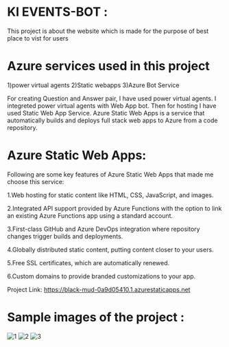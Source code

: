 # Kl EVENTS-BOT :

This project is about the website which is made for the purpose of best place to vist for users


# Azure services used in this project

1)power virtual agents 2)Static webapps 3)Azure Bot Service

For creating Question and Answer pair, I have used power virtual agents. I integreted power virtual agents with Web App bot. Then for hosting I have used Static Web App Service. Azure Static Web Apps is a service that automatically builds and deploys full stack web apps to Azure from a code repository.

# Azure Static Web Apps: 

Following are some key features of Azure Static Web Apps that made me choose this service:

1.Web hosting for static content like HTML, CSS, JavaScript, and images.

2.Integrated API support provided by Azure Functions with the option to link an existing Azure Functions app using a standard account.

3.First-class GitHub and Azure DevOps integration where repository changes trigger builds and deployments.

4.Globally distributed static content, putting content closer to your users.

5.Free SSL certificates, which are automatically renewed.

6.Custom domains to provide branded customizations to your app.

Project Link: https://black-mud-0a9d05410.1.azurestaticapps.net

# Sample images of the project :

![1](https://user-images.githubusercontent.com/110717475/184291230-0d32b74d-d496-43c1-85cc-a55d11e465c3.jpg)
![2](https://user-images.githubusercontent.com/110717475/184291239-7411d732-284c-404e-a493-7aead54670ed.jpg)
![3](https://user-images.githubusercontent.com/110717475/184291242-272e5c58-c4ad-4ee2-a3a1-b68ce30bd242.jpg)
